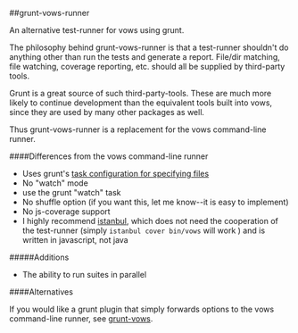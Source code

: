 ##grunt-vows-runner

An alternative test-runner for vows using grunt.

The philosophy behind grunt-vows-runner is that a test-runner shouldn't do anything other than run the tests and
generate a report.  File/dir matching, file watching, coverage reporting, etc. should all be supplied by third-party tools.

Grunt is a great source of such third-party-tools.  These are much more likely to continue development than the equivalent
tools built into vows, since they are used by many other packages as well.

Thus grunt-vows-runner is a replacement for the vows command-line runner.

####Differences from the vows command-line runner

* Uses grunt's [task configuration for specifying files](https://github.com/gruntjs/grunt/wiki/Configuring-tasks#Files)
* No "watch" mode
 * use the grunt "watch" task
* No shuffle option (if you want this, let me know--it is easy to implement)
* No js-coverage support
 * I highly recommend [istanbul](https://github.com/yahoo/istanbul), which does not need the cooperation of the test-runner
 (simply ``istanbul cover bin/vows`` will work ) and is written in javascript, not java

#####Additions

* The ability to run suites in parallel

####Alternatives

If you would like a grunt plugin that simply forwards options to the vows command-line runner,
see [grunt-vows](https://github.com/CMTegner/grunt-vows).

